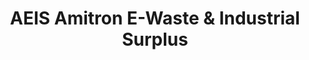 ---
title: "AEIS Amitron E-Waste & Industrial Surplus"
url: /canoga-park/aeis-amitron-e-waste-and-industrial-surplus/
shop: electronics
---